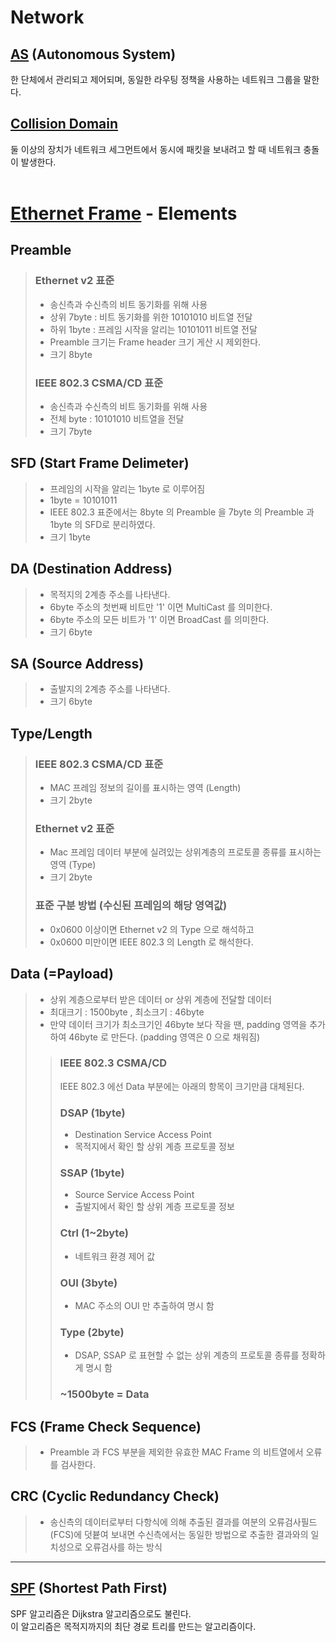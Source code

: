 # Network
## [AS](https://ko.wikipedia.org/wiki/%EC%9E%90%EC%9C%A8_%EC%8B%9C%EC%8A%A4%ED%85%9C) (Autonomous System)   
한 단체에서 관리되고 제어되며, 동일한 라우팅 정책을 사용하는 네트워크 그룹을 말한다.
## [Collision Domain](https://en.wikipedia.org/wiki/Collision_domain)
둘 이상의 장치가 네트워크 세그먼트에서 동시에 패킷을 보내려고 할 때 네트워크 충돌이 발생한다.   
<br>

# [Ethernet Frame](https://en.wikipedia.org/wiki/Ethernet_frame) - Elements   
## **Preamble**
>### Ethernet v2 표준
>- 송신측과 수신측의 비트 동기화를 위해 사용   
>- 상위 7byte : 비트 동기화를 위한 10101010 비트열 전달   
>- 하위 1byte : 프레임 시작을 알리는 10101011 비트열 전달
>- Preamble 크기는 Frame header 크기 게산 시 제외한다.
>- 크기 8byte   
>### IEEE 802.3 CSMA/CD 표준   
>- 송신측과 수신측의 비트 동기화를 위해 사용   
>- 전체 byte : 10101010 비트열을 전달
>- 크기 7byte   
## **SFD** (Start Frame Delimeter)   
>- 프레임의 시작을 알리는 1byte 로 이루어짐
>- 1byte = 10101011   
>- IEEE 802.3 표준에서는 8byte 의 Preamble 을 7byte 의 Preamble 과 1byte 의 SFD로 분리하였다.   
>- 크기 1byte
## **DA** (Destination Address)   
>- 목적지의 2계층 주소를 나타낸다.   
>- 6byte 주소의 첫번째 비트만 '1' 이면 MultiCast 를 의미한다.   
>- 6byte 주소의 모든 비트가 '1' 이면 BroadCast 를 의미한다.   
>- 크기 6byte   
## **SA** (Source Address)   
>- 출발지의 2계층 주소를 나타낸다.   
>- 크기 6byte   
## **Type**/Length   
>### IEEE 802.3 CSMA/CD 표준   
>- MAC 프레임 정보의 길이를 표시하는 영역 (Length)   
>- 크기 2byte
>### Ethernet v2 표준   
>- Mac 프레임 데이터 부분에 실려있는 상위계층의 프로토콜 종류를 표시하는 영역 (Type)   
>- 크기 2byte   
>
> ### 표준 구분 방법 (수신된 프레임의 해당 영역값)    
>- 0x0600 이상이면 Ethernet v2 의 Type 으로 해석하고   
>- 0x0600 미만이면 IEEE 802.3 의 Length 로 해석한다.    
## **Data** (=Payload)
>- 상위 계층으로부터 받은 데이터 or 상위 계층에 전달할 데이터   
>- 최대크기 : 1500byte , 최소크기 : 46byte
>- 만약 데이터 크기가 최소크기인 46byte 보다 작을 땐, padding 영역을 추가하여 46byte 로 만든다. (padding 영역은 0 으로 채워짐)   
> > ### IEEE 802.3 CSMA/CD   
> > IEEE 802.3 에선 Data 부분에는 아래의 항목이 크기만큼 대체된다.   
> > ### **DSAP** (1byte)   
> > - Destination Service Access Point   
> > - 목적지에서 확인 할 상위 계층 프로토콜 정보   
> > ### **SSAP** (1byte)   
> > - Source Service Access Point   
> > - 출발지에서 확인 할 상위 계층 프로토콜 정보   
> > ### **Ctrl** (1~2byte)   
> > - 네트워크 환경 제어 값   
> > ### **OUI** (3byte)   
> > - MAC 주소의 OUI 만 추출하여 명시 함   
> > ### **Type** (2byte)   
> > - DSAP, SSAP 로 표현할 수 없는 상위 계층의 프로토콜 종류를 정확하게 명시 함   
> > ### **~1500byte = Data**
## **FCS** (Frame Check Sequence)   
>- Preamble 과 FCS 부분을 제외한 유효한 MAC Frame 의 비트열에서 오류를 검사한다.   

## **CRC** (Cyclic Redundancy Check)
>- 송신측의 데이터로부터 다항식에 의해 추출된 결과를 여분의 오류검사필드(FCS)에 덧븉여 보내면 수신측에서는 동일한 방법으로 추출한 결과와의 일치성으로 오류검사를 하는 방식   

- - -
## [SPF](https://networkencyclopedia.com/shortest-path-first-spf/) (Shortest Path First)
SPF 알고리즘은 Dijkstra 알고리즘으로도 불린다.   
이 알고리즘은 목적지까지의 최단 경로 트리를 만드는 알고리즘이다.   
